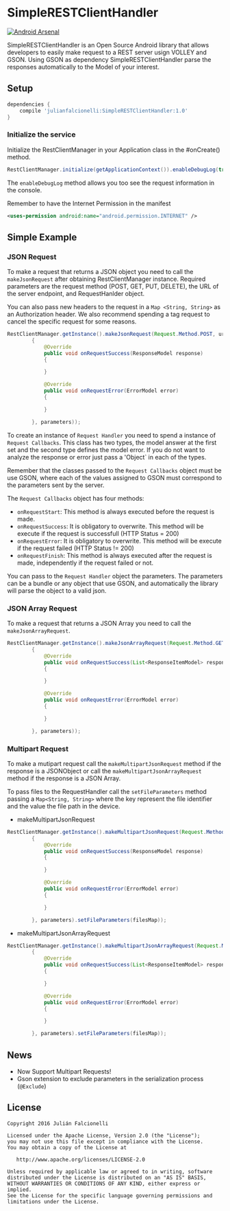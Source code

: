 SimpleRESTClientHandler 
===========
[![Android Arsenal](https://img.shields.io/badge/Android%20Arsenal-SimpleRESTClientHandler-green.svg?style=true)](https://android-arsenal.com/details/1/3209)

SimpleRESTClientHandler is an Open Source Android library that allows developers to easily make request to a REST server usign VOLLEY and GSON. 
Using GSON as dependency SimpleRESTClientHandler parse the responses automatically to the Model of your interest.

Setup
-----

```groovy
dependencies {
    compile 'julianfalcionelli:SimpleRESTClientHandler:1.0'
}
```


### Initialize the service

Initialize the RestClientManager in your Application class in the #onCreate() method.

```java
RestClientManager.initialize(getApplicationContext()).enableDebugLog(true);
```

The `enableDebugLog` method allows you too see the request information in the console.

Remember to have the Internet Permission in the manifest

```xml
<uses-permission android:name="android.permission.INTERNET" />
```

Simple Example
-----

### JSON Request
To make a request that returns a JSON object you need to call the `makeJsonRequest` after obtaining RestClientManager instance.
Required parameters are the request method (POST, GET, PUT, DELETE), the URL of the server endpoint, and RequestHanlder object.

You can also pass new headers to the request in a `Map <String, String>` as an Authorization header.
We also recommend spending a tag request to cancel the specific request for some reasons.

```java
RestClientManager.getInstance().makeJsonRequest(Request.Method.POST, url, new RequestHandler<>(new RequestCallbacks<ResponseModel, ErrorModel>()
		{
			@Override
			public void onRequestSuccess(ResponseModel response)
			{

			}

			@Override
			public void onRequestError(ErrorModel error)
			{

			}

		}, parameters));
```

To create an instance of `Request Handler` you need to spend a instance of `Request Callbacks`. This class has two types, the model answer at the first set and the second type defines the model error. If you do not want to analyze the response or error just pass a 'Object` in each of the types.

Remember that the classes passed to the `Request Callbacks` object must be use GSON, where each of the values assigned to GSON must correspond to the parameters sent by the server.

The `Request Callbacks` object has four methods:

-  `onRequestStart`: This method is always executed before the request is made.
-  `onRequestSuccess`: It is obligatory to overwrite. This method will be execute if the request is successfull (HTTP Status = 200)
-  `onRequestError`: It is obligatory to overwrite. This method will be execute if the request failed (HTTP Status != 200)
-  `onRequestFinish`: This method is always executed after the request is made, independently if the request failed or not.

You can pass to the  `Request Handler` object the parameters. The parameters can be a bundle or any object that use GSON, and automatically the library will parse the object to a valid json.

### JSON Array Request
To make a request that returns a JSON Array you need to call the `makeJsonArrayRequest`.

```java
RestClientManager.getInstance().makeJsonArrayRequest(Request.Method.GET, url, new RequestHandler<>(new RequestCallbacks<List<ResponseItemModel>, ErrorModel>()
		{
			@Override
			public void onRequestSuccess(List<ResponseItemModel> response)
			{

			}

			@Override
			public void onRequestError(ErrorModel error)
			{

			}

		}, parameters));
```

### Multipart Request
To make a mutipart request call the `makeMultipartJsonRequest` method if the response is a JSONObject or call the `makeMultipartJsonArrayRequest` method if the response is a JSON Array.

To pass files to the RequestHandler call the `setFileParameters` method passing a `Map<String, String>` where the key represent the file identifier and the value the file path in the device.

 - makeMultipartJsonRequest

```java
RestClientManager.getInstance().makeMultipartJsonRequest(Request.Method.POST, url, new RequestHandler<>(new RequestCallbacks<ResponseModel, ErrorModel>()
		{
			@Override
			public void onRequestSuccess(ResponseModel response)
			{

			}

			@Override
			public void onRequestError(ErrorModel error)
			{

			}

		}, parameters).setFileParameters(filesMap));
```

 - makeMultipartJsonArrayRequest
 
```java
RestClientManager.getInstance().makeMultipartJsonArrayRequest(Request.Method.GET, url, new RequestHandler<>(new RequestCallbacks<List<ResponseItemModel>, ErrorModel>()
		{
			@Override
			public void onRequestSuccess(List<ResponseItemModel> response)
			{

			}

			@Override
			public void onRequestError(ErrorModel error)
			{

			}

		}, parameters).setFileParameters(filesMap));
```

News
-----
- Now Support Multipart Requests! 
- Gson extension to exclude parameters in the serialization process (`@Exclude`)

License
-----
    Copyright 2016 Julián Falcionelli

    Licensed under the Apache License, Version 2.0 (the "License");
    you may not use this file except in compliance with the License.
    You may obtain a copy of the License at

       http://www.apache.org/licenses/LICENSE-2.0

    Unless required by applicable law or agreed to in writing, software
    distributed under the License is distributed on an "AS IS" BASIS,
    WITHOUT WARRANTIES OR CONDITIONS OF ANY KIND, either express or implied.
    See the License for the specific language governing permissions and
    limitations under the License.
